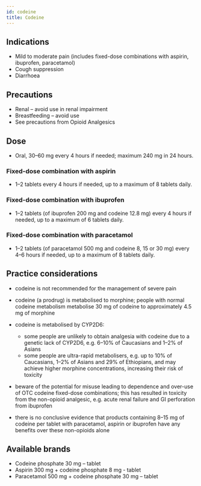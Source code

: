 ```yaml
---
id: codeine
title: Codeine
---
```

## Indications

* Mild to moderate pain (includes fixed-dose combinations with aspirin, ibuprofen, paracetamol)
* Cough suppression
* Diarrhoea

## Precautions

* Renal – avoid use in renal impairment
* Breastfeeding – avoid use
* See precautions from Opioid Analgesics

## Dose

* Oral, 30–60 mg every 4 hours if needed; maximum 240 mg in 24 hours.

### Fixed-dose combination with aspirin

* 1–2 tablets every 4 hours if needed, up to a maximum of 8 tablets daily.

### Fixed-dose combination with ibuprofen

* 1–2 tablets (of ibuprofen 200 mg and codeine 12.8 mg) every 4 hours if needed, up to a maximum of 6 tablets daily.

### Fixed-dose combination with paracetamol

* 1–2 tablets (of paracetamol 500 mg and codeine 8, 15 or 30 mg) every 4–6 hours if needed, up to a maximum of 8 tablets daily.

## Practice considerations

* codeine is not recommended for the management of severe pain
* codeine (a prodrug) is metabolised to morphine; people with normal codeine metabolism metabolise 30 mg of codeine to approximately 4.5 mg of morphine
* codeine is metabolised by CYP2D6:

  * some people are unlikely to obtain analgesia with codeine due to a genetic lack of CYP2D6, e.g. 6–10% of Caucasians and 1–2% of Asians
  * some people are ultra-rapid metabolisers, e.g. up to 10% of Caucasians, 1–2% of Asians and 29% of Ethiopians, and may achieve higher morphine concentrations, increasing their risk of toxicity
* beware of the potential for misuse leading to dependence and over-use of OTC codeine fixed-dose combinations; this has resulted in toxicity from the non-opioid analgesic, e.g. acute renal failure and GI perforation from ibuprofen
* there is no conclusive evidence that products containing 8–15 mg of codeine per tablet with paracetamol, aspirin or ibuprofen have any benefits over these non-opioids alone

## Available brands

* Codeine phosphate 30 mg – tablet 
* Aspirin 300 mg + codeine phosphate 8 mg - tablet 
* Paracetamol 500 mg + codeine phosphate 30 mg – tablet